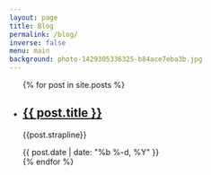 ```yaml
---
layout: page
title: Blog
permalink: /blog/
inverse: false
menu: main
background: photo-1429305336325-b84ace7eba3b.jpg
---
```


<ul>
{% for post in site.posts %}
<li class="post">
<h2 class="post__title"><a href="{{ post.url | prepend: site.baseurl }}">{{ post.title }}</a></h2>    
<div class="post__summary"><p>{{post.strapline}}</p>
</div>
<div class="post__meta">{{ post.date | date: "%b %-d, %Y" }}</div>
</li>
{% endfor %}
</ul>
